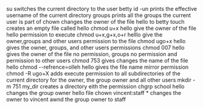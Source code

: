su switches the current directory to the user betty
id -un prints the effective username of the current directory
groups prints all the groups the current user is part of
chown changes the owner of the file hello to betty
touch creates an empty file called hello
chmod u+x hello give the owner of the file hello permission to execute
chmod u+x,g+x,o+r helllo give the owner,groups and other users permission to the file
chmod ugo+x hello gives the owner, groups, and other users permissions
chmod 007 hello gives the owner of the file no permission, groups no permission and permission to other users
chmod 753 gives changes the name of the file hello
chmod --refrence=olleh hello gives the file name mirror permission
chmod -R ugo+X adds execute permission to all subdirectories of the current directory for the owner, the group owner and all other users
mkdir -m 751 my_dir creates a directory eith the permission
chgrp school hello changes the group owner hello file
chown vincent:staff * changes the owner to vincent awnd the group owner to staff
